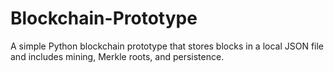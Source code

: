 # Blockchain-Prototype
A simple Python blockchain prototype that stores blocks in a local JSON file and includes mining, Merkle roots, and persistence.
